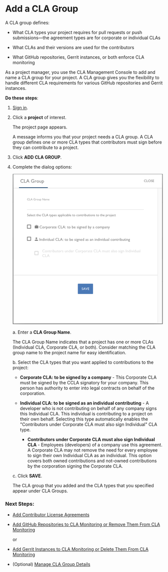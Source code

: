 # Add a CLA Group

A CLA group defines:

* What CLA types your project requires for pull requests or push submissions—the agreement types are for corporate or individual CLAs

* What CLAs and their versions are used for the contributors

* What GitHub repositories, Gerrit instances, or both enforce CLA monitoring

As a project manager, you use the CLA Management Console to add and name a CLA group for your project. A CLA group gives you the flexibility to handle different CLA requirements for various GitHub repositories and Gerrit instances.

**Do these steps**:

1. [Sign in](sign-in-to-the-cla-management-console.md).

1. Click a **project** of interest.

   The project page appears.

   A message informs you that your project needs a CLA group. A CLA group defines one or more CLA types that contributors must sign before they can contribute to a project. 

1. Click **ADD CLA GROUP**.

1. Complete the dialog options:

   ![CLA CLA Group](imgs/cla-cla-group.png)

   a. Enter a **CLA Group Name**.

      The CLA Group Name indicates that a project has one or more CLAs (Individual CLA, Corporate CLA, or both). Consider matching the CLA group name to the project name for easy identification.

   b. Select the CLA types that you want applied to contributions to the project:

      * **Corporate CLA: to be signed by a company** - This Corporate CLA must be signed by the CCLA signatory for your company. This person has authority to enter into legal contracts on behalf of the corporation.

      * **Individual CLA: to be signed as an individual contributing** - A developer who is not contributing on behalf of any company signs this Individual CLA. This individual is contributing to a project on their own behalf. Selecting this type automatically enables the "Contributors under Corporate CLA must also sign Individual" CLA type.

         * **Contributors under Corporate CLA must also sign Individual CLA** - Employees (developers) of a company use this agreement. A Corporate CLA may not remove the need for every employee to sign their own Individual CLA as an individual. This option covers both owned contributions and not-owned contributions by the corporation signing the Corporate CLA.

   c. Click **SAVE**.

   The CLA group that you added and the CLA types that you specified appear under CLA Groups.

### Next Steps:

* [Add Contributor License Agreements](add-contributor-license-agreements.md)

* [Add GitHub Repositories to CLA Monitoring or Remove Them From CLA Monitoring](add-github-repositories-to-cla-monitoring-or-remove-them-from-cla-monitoring.md)

   or

* [Add Gerrit Instances to CLA Monitoring or Delete Them From CLA Monitoring](add-gerrit-instances-to-cla-monitoring-or-delete-them-from-cla-monitoring.md)

* (Optional) [Manage CLA Group Details](manage-cla-group-details.md)
